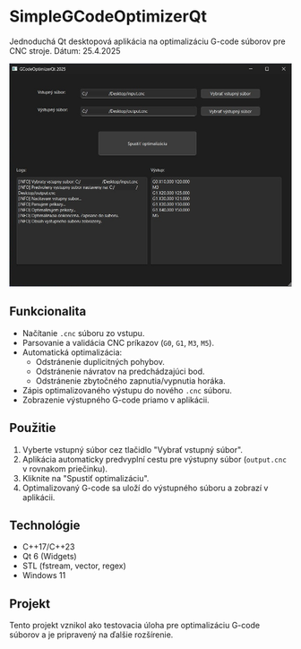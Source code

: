 # SimpleGCodeOptimizerQt

Jednoduchá Qt desktopová aplikácia na optimalizáciu G-code súborov pre CNC stroje.
Dátum: 25.4.2025

![Preview](preview.jpg)

## Funkcionalita
- Načítanie `.cnc` súboru zo vstupu.
- Parsovanie a validácia CNC príkazov (`G0`, `G1`, `M3`, `M5`).
- Automatická optimalizácia:
  - Odstránenie duplicitných pohybov.
  - Odstránenie návratov na predchádzajúci bod.
  - Odstránenie zbytočného zapnutia/vypnutia horáka.
- Zápis optimalizovaného výstupu do nového `.cnc` súboru.
- Zobrazenie výstupného G-code priamo v aplikácii.

## Použitie
1. Vyberte vstupný súbor cez tlačidlo "Vybrať vstupný súbor".
2. Aplikácia automaticky predvyplní cestu pre výstupny súbor (`output.cnc` v rovnakom priečinku).
3. Kliknite na "Spustiť optimalizáciu".
4. Optimalizovaný G-code sa uloží do výstupného súboru a zobrazí v aplikácii.

## Technológie
- C++17/C++23
- Qt 6 (Widgets)
- STL (fstream, vector, regex)
- Windows 11

## Projekt
Tento projekt vznikol ako testovacia úloha pre optimalizáciu G-code súborov a je pripravený na ďalšie rozšírenie.
